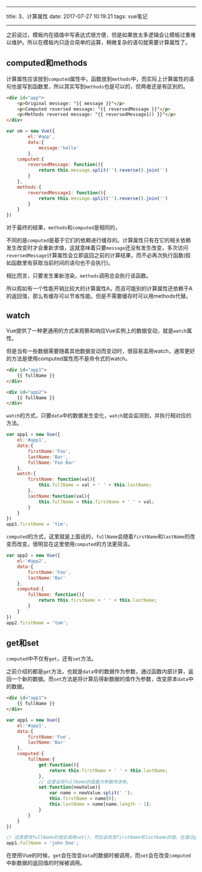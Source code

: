 
---

title: 3、计算属性
date: 2017-07-27 10:19:21
tags: vue笔记

---

之前说过，模板内在插值中写表达式很方便，但是如果放太多逻辑会让模板过重难以维护。所以在模板内只适合简单的运算，稍微复杂的语句就需要计算属性了。

## computed和methods

计算属性应该放到`computed`属性中，函数放到`methods`中，而实际上计算属性的语句也是写到函数里，所以其实写到`methods`也是可以的，但两者还是有区别的。

```html
<div id="app">
    <p>Original message: "{{ message }}"</p>
    <p>Computed reversed message: "{{ reversedMessage }}"</p>
    <p>Methods reversed message: "{{ reversedMessage1() }}"</p>
</div>
```

```js
var vm = new Vue({
        el:'#app',
        data:{
            message:'hello'
        },
    computed:{
        reversedMessage: function(){
            return this.message.split('').reverse().join('')
        }
    },
    methods:{
        reversedMessage1: function(){
            return this.message.split('').reverse().join('')
        }
    }
})

```

对于最终的结果，`methods`和`computed`是相同的，

不同的是`computed`是基于它们的依赖进行缓存的。计算属性只有在它的相关依赖发生改变时才会重新求值，这就意味着只要`message`还没有发生改变，多次访问`reversedMessage`计算属性会立即返回之前的计算结果，而不必再次执行函数(假如函数里有获取当前时间的语句也不会执行)。

相比而言，只要发生重新渲染，`methods`调用总会执行该函数。

所以假如有一个性能开销比较大的计算属性A，而且可能别的计算属性还依赖于A的返回值，那么有缓存可以节省性能。但是不需要缓存时可以用methods代替。

## watch

Vue提供了一种更通用的方式来观察和响应Vue实例上的数据变动，就是`watch`属性。

但是当有一些数据需要随着其他数据变动而变动时，很容易滥用watch，通常更好的方法是使用computed属性而不是命令式的watch。

```html
<div id="app1">
    {{ fullName }}
</div>

<div id="app2">
    {{ fullName }}
</div>
```

`watch`的方式，只要`data`中的数据发生变化，`watch`就会监测到，并执行相对应的方法。

```js
var app1 = new Vue({
    el:'#app1',
    data:{
        firstName:'Foo',
        lastName:'Bar',
        fullName:'Foo Bar'
    },
    watch:{
        firstName: function(val){
            this.fullName = val + ' ' + this.lastName;
        },
        lastName:function(val){
            this.fullName = this.firstName + ' ' + val;
        }
    }
})
app1.firstName = 'tim';
```
`computed`的方式，这里就是上面说的，`fullName`会随着`firstName`和`lastName`的改变而改变。很明显在这里使用`computed`的方法更简洁。

```js
var app2 = new Vue({
    el:'#app2',
    data:{
        firstName:'Foo',
        lastName:'Bar'
    },
    computed:{
        fullName: function(){
            return this.firstName + ' ' + this.lastName;
        }
    }
})
app2.firstName = 'tom';
```

## get和set

`computed`中不仅有`get`，还有`set`方法。

之前介绍的都是`get`方法，也就是`data`中的数据作为参数，通过函数内部计算，返回一个新的数据。而`set`方法是将计算后得新数据的值作为参数，改变原本`data`中的数据。

```html
<div id="app1">
    {{ fullName }}
</div>
```

```js
var app1 = new Vue({
    el:'#app1',
    data:{
        firstName:'Foo',
        lastName:'Bar'
    },
    computed:{
        fullName:{
            get:function(){
                return this.firstName + ' ' + this.lastName;
            },
            // 这里会将fullName的值最为参数传进来。
            set:function(newValue){
                var name = newValue.split(' ');
                this.firstName = name[0];
                this.lastName = name[name.length - 1];
            }
        }
    }
})

// 这里更改fullName的值会调用set()，然后会改变firstName和lastName的值。在通过get展示在html中
app1.fullName = 'john Doe';

```

在使用Vue的时候，`get`会在改变`data`的数据时被调用，而`set`会在改变`computed`中新数据的返回值的时候被调用。